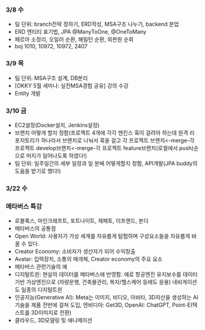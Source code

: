 ### 3/8 수

- 팀 단위: branch전략 정하기, ERD작성, MSA구조 나누기, backend 분업
- ERD 엔티티 표기법, JPA @ManyToOne, @OneToMany
- 페르마 소정리, 오일러 순환, 해밀턴 순환, 외판원 순회
- boj 1010, 10972, 10972, 2407

### 3/9 목

- 팀 단위: MSA구조 설계, DB분리
- [OKKY 5월 세미나: 실전MSA경험 공유] 강의 수강
- Entity 개발

### 3/10 금
- EC2설정(Docker설치, Jenkins설정)
- 브랜치 어떻게 할지 정함(프로젝트 4개에 각각 젠킨스 훅이 걸려야 하는데 원격 리포지토리가 하나라서 브랜치로 나눠서 훅을 걸고
각 프로젝트 브랜치<-merge-각 프로젝트 develop브랜치<-merge-각 프로젝트 feature브랜치(로컬에서 push)순으로 머지가 일어나도록 하였다!)
- 팀 단위: 일주일간의 세부 일정과 일 분배 어떻게할지 정함, API개발(JPA buddy의 도움을 받기로 했다!)

### 3/22 수
###  메타버스 특강
- 로블록스, 마인크래프트, 포트나이트, 제페토, 이프랜드, 본디
- 메타버스의 공통점
- Open World: 사용자가 가상 세계를 자유롭게 탐험하며 구성요소들을 자유롭게 바꿀 수 있다.
- Creator Economy: 소비자가 생산자가 되어 수익창출
- Avatar: 입력장치, 소통의 매개체, Creator economy의 주요 요소
- 메타버스 관련기술의 예
- 디지털트윈: 현실의 데이터를 메타버스에 반영함. 예로 항공엔진 유지보수를 데이터 기반 가상엔진으로 (차량운행, 건축물관리, 복지/헬스케어 등에도 응용) 네비게이션도 일종의 디지털트윈
- 인공지능(Generative AI): Meta는 이미지, 비디오, 아바타, 3D자산을 생성하는 AI기술을 제품 전반에 걸쳐 도입, 엔비디아: Get3D, OpenAI: ChatGPT, Point-E(텍스트를 3D이미지로 전환)
- 클라우드, 3D모델링 및 애니메이션